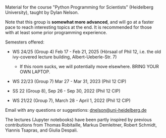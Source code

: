 Material for the course "Python Programming for Scientists" (Heidelberg University), 
taught by Dylan Nelson. 

Note that this group is **somewhat more advanced**, and will go 
at a faster pace to reach interesting topics at the end. It is recommended for those 
with at least some prior programming experience.

Semesters offered:

* WS 24/25 (Group 4) Feb 17 - Feb 21, 2025 (Hörsaal of Phil 12, i.e. the old ivy-covered lecture building, Albert-Ueberle-Str. 7)
  * If this room sucks, we will potentially move elsewhere. BRING YOUR OWN LAPTOP.

* WS 22/23 (Group 7) Mar 27 - Mar 31, 2023 (Phil 12 CIP)
  
* SS 22 (Group 8), Sep 26 - Sep 30, 2022 (Phil 12 CIP)
  
* WS 21/22 (Group 7), March 28 - April 1, 2022 (Phil 12 CIP)


Email with any questions or suggestions: dnelson@uni-heidelberg.de

The lectures (Jupyter notebooks) have been partly inspired by previous contributions from 
Thomas Robitaille, Markus Demleitner, Robert Schmidt, Yiannis Tsapras, and Giulia Despali.

